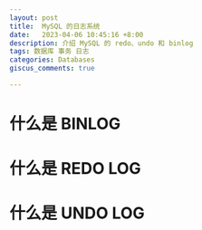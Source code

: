 ```yaml
---
layout: post
title:  MySQL 的日志系统
date:   2023-04-06 10:45:16 +8:00
description: 介绍 MySQL 的 redo、undo 和 binlog
tags: 数据库 事务 日志
categories: Databases
giscus_comments: true

---
```


# 什么是 BINLOG



# 什么是 REDO LOG



# 什么是 UNDO LOG



